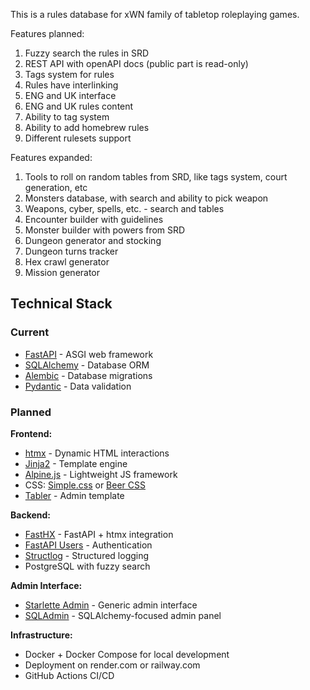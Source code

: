 This is a rules database for xWN family of tabletop roleplaying games.

Features planned: 
1. Fuzzy search the rules in SRD
2. REST API with openAPI docs (public part is read-only)
3. Tags system for rules
4. Rules have interlinking
5. ENG and UK interface 
6. ENG and UK rules content
7. Ability to tag system
8. Ability to add homebrew rules
9. Different rulesets support

Features expanded:
1. Tools to roll on random tables from SRD, like tags system, court generation, etc
2. Monsters database, with search and ability to pick weapon
3. Weapons, cyber, spells, etc. - search and tables
4. Encounter builder with guidelines
5. Monster builder with powers from SRD
6. Dungeon generator and stocking
7. Dungeon turns tracker
8. Hex crawl generator
9. Mission generator

## Technical Stack

### Current
- [FastAPI](https://fastapi.tiangolo.com/) - ASGI web framework
- [SQLAlchemy](https://www.sqlalchemy.org/) - Database ORM
- [Alembic](https://alembic.sqlalchemy.org/) - Database migrations
- [Pydantic](https://docs.pydantic.dev/) - Data validation

### Planned
**Frontend:**
- [htmx](https://htmx.org/) - Dynamic HTML interactions
- [Jinja2](https://jinja.palletsprojects.com/) - Template engine
- [Alpine.js](https://alpinejs.dev/) - Lightweight JS framework
- CSS: [Simple.css](https://simplecss.org/) or [Beer CSS](https://www.beercss.com/)
- [Tabler](https://tabler.io/) - Admin template

**Backend:**
- [FastHX](https://volfpeter.github.io/fasthx/) - FastAPI + htmx integration
- [FastAPI Users](https://github.com/fastapi-users/fastapi-users) - Authentication
- [Structlog](https://www.structlog.org/) - Structured logging
- PostgreSQL with fuzzy search

**Admin Interface:**
- [Starlette Admin](https://github.com/jowilf/starlette-admin) - Generic admin interface
- [SQLAdmin](https://github.com/aminalaee/sqladmin) - SQLAlchemy-focused admin panel

**Infrastructure:**
- Docker + Docker Compose for local development
- Deployment on render.com or railway.com
- GitHub Actions CI/CD